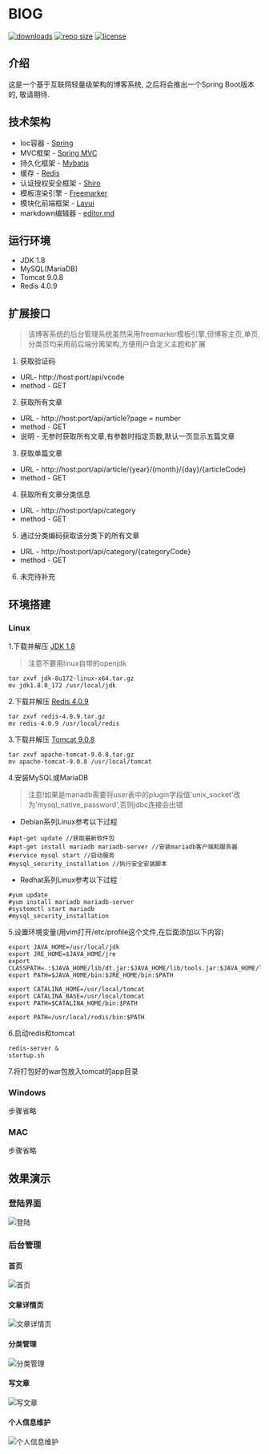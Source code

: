 # BlOG
[![downloads](https://img.shields.io/github/downloads/wormhole1996/blog/total.svg)](https://github.com/wormhole1996/blog/releases)
[![repo size](https://img.shields.io/github/repo-size/wormhole1996/blog.svg)](https://github.com/wormhole1996/blog/archive/master.zip)
[![license](https://img.shields.io/github/license/mashape/apistatus.svg)](https://github.com/wormhole1996/blog/blob/dev/LICENSE)

## 介绍
这是一个基于互联网轻量级架构的博客系统, 之后将会推出一个Spring Boot版本的, 敬请期待.

## 技术架构
* Ioc容器 - [Spring](https://spring.io/projects/spring-framework)
* MVC框架 - [Spring MVC](https://spring.io/projects/spring-framework)
* 持久化框架 - [Mybatis](http://www.mybatis.org/mybatis-3/)
* 缓存 - [Redis](https://redis.io/)
* 认证授权安全框架 - [Shiro](http://shiro.apache.org/)
* 模板渲染引擎 - [Freemarker](https://freemarker.apache.org/)
* 模块化前端框架 - [Layui](https://www.layui.com/)
* markdown编辑器 - [editor.md](http://pandao.github.io/editor.md/examples/)

## 运行环境
* JDK 1.8
* MySQL(MariaDB)
* Tomcat 9.0.8
* Redis 4.0.9

## 扩展接口
>该博客系统的后台管理系统虽然采用freemarker模板引擎,但博客主页,单页,分类页均采用前后端分离架构,方便用户自定义主题和扩展
1. 获取验证码
* URL- http://host:port/api/vcode
* method - GET
2. 获取所有文章
* URL - http://host:port/api/article?page = number
* method - GET
* 说明 - 无参时获取所有文章,有参数时指定页数,默认一页显示五篇文章
3. 获取单篇文章
* URL - http://host:port/api/article/{year}/{month}/{day}/{articleCode}
* method - GET
4. 获取所有文章分类信息
* URL - http://host:port/api/category
* method - GET
5. 通过分类编码获取该分类下的所有文章
* URL - http://host:port/api/category/{categoryCode}
* method - GET
6. 未完待补充

## 环境搭建
### Linux
1.下载并解压 [JDK 1.8](https://www.oracle.com/technetwork/java/javase/downloads/jdk8-downloads-2133151.html)
>注意不要用linux自带的openjdk
```
tar zxvf jdk-8u172-linux-x64.tar.gz
mv jdk1.8.0_172 /usr/local/jdk
```
2.下载并解压 [Redis 4.0.9](http://www.redis.cn/download.html)
```
tar zxvf redis-4.0.9.tar.gz
mv redis-4.0.9 /usr/local/redis
```
3.下载并解压 [Tomcat 9.0.8](https://tomcat.apache.org/download-90.cgi)
```
tar zxvf apache-tomcat-9.0.8.tar.gz
mv apache-tomcat-9.0.8 /usr/local/tomcat
```
4.安装MySQL或MariaDB
>注意!如果是mariadb需要将user表中的plugin字段值'unix_socket'改为'mysql_native_password',否则jdbc连接会出错
* Debian系列Linux参考以下过程
```
#apt-get update //获取最新软件包
#apt-get install mariadb mariadb-server //安装mariadb客户端和服务器
#service mysql start //启动服务
#mysql_security_installation //执行安全安装脚本
```
* Redhat系列Linux参考以下过程
```
#yum update
#yum install mariadb mariadb-server
#systemctl start mariadb
#mysql_security_installation
```
5.设置环境变量(用vim打开/etc/profile这个文件,在后面添加以下内容)
```
export JAVA_HOME=/usr/local/jdk
export JRE_HOME=$JAVA_HOME/jre
export CLASSPATH=.:$JAVA_HOME/lib/dt.jar:$JAVA_HOME/lib/tools.jar:$JAVA_HOME/lib:$JRE_HOME/lib:$CLASSPATH
export PATH=$JAVA_HOME/bin:$JRE_HOME/bin:$PATH

export CATALINA_HOME=/usr/local/tomcat
export CATALINA_BASE=/usr/local/tomcat
export PATH=$CATALINA_HOME/bin:$PATH

export PATH=/usr/local/redis/bin:$PATH
```
6.启动redis和tomcat
```
redis-server &
startup.sh
```
7.将打包好的war包放入tomcat的app目录
### Windows
步骤省略
### MAC
步骤省略

## 效果演示
### 登陆界面
![登陆](img/login.png)
### 后台管理
#### 首页
![首页](img/index.png)
#### 文章详情页
![文章详情页](img/article.png)
#### 分类管理
![分类管理](img/category.png)
#### 写文章
![写文章](img/write.png)
#### 个人信息维护
![个人信息维护](img/personal.png)





